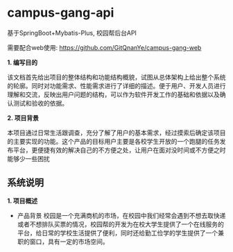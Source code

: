 # campus-gang-api
基于SpringBoot+Mybatis-Plus, 校园帮后台API

需要配合web使用: https://github.com/GitQnanYe/campus-gang-web

 **1. 编写目的**
 
该文档首先给出项目的整体结构和功能结构概貌，试图从总体架构上给出整个系统的轮廓。同时对功能需求、性能需求进行了详细的描述。便于用户、开发人员进行理解和交流，反映出用户问题的结构，可以作为软件开发工作的基础和依据以及确认测试和验收的依据。

 **2. 项目背景**
 
本项目通过日常生活跟调查，充分了解了用户的基本需求，经过摸索后确定该项目的主要实现的功能。这个产品的目标用户主要是各校学生开放的一个跑腿的任务发布平台，更便捷有效的解决自己的不方便之处，让用户在面对没时间或不方便之时能够少一些困扰

## 系统说明 ##

 **1. 项目概述**
 - 产品背景
校园是一个充满商机的市场，在校园中我们经常会遇到不想去取快递或者不想排队买票的情况，校园帮的开发为在校大学生提供了一个在线服务的平台，给日常的学校生活提供了便利，同时还给勤工俭学的学生提供了一个兼职的窗口，具有一定的市场空间。
